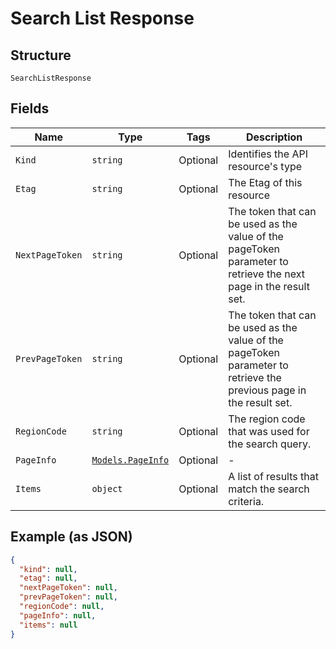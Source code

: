 
# Search List Response

## Structure

`SearchListResponse`

## Fields

| Name | Type | Tags | Description |
|  --- | --- | --- | --- |
| `Kind` | `string` | Optional | Identifies the API resource's type |
| `Etag` | `string` | Optional | The Etag of this resource |
| `NextPageToken` | `string` | Optional | The token that can be used as the value of the pageToken parameter to retrieve the next page in the result set. |
| `PrevPageToken` | `string` | Optional | The token that can be used as the value of the pageToken parameter to retrieve the previous page in the result set. |
| `RegionCode` | `string` | Optional | The region code that was used for the search query. |
| `PageInfo` | [`Models.PageInfo`](../../doc/models/page-info.md) | Optional | - |
| `Items` | `object` | Optional | A list of results that match the search criteria. |

## Example (as JSON)

```json
{
  "kind": null,
  "etag": null,
  "nextPageToken": null,
  "prevPageToken": null,
  "regionCode": null,
  "pageInfo": null,
  "items": null
}
```

